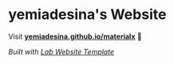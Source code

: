 
# yemiadesina's Website

Visit **[yemiadesina.github.io/materialx](https://yemiadesina.github.io/materialx)** 🚀

_Built with [Lab Website Template](https://greene-lab.gitbook.io/lab-website-template-docs)_

